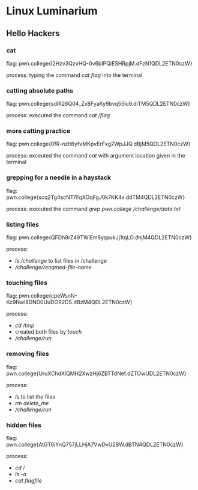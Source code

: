 # Linux Luminarium
## Hello Hackers
### cat
flag: pwn.college{I2Hzv3QzvHQ-0v6bIPQiESHRpjM.dFzN1QDL2ETN0czW}

process: typing the command _cat flag_ into the terminal

### catting absolute paths
flag: pwn.college{sdlR26Q04_Zx8FyaKy9bvq55lu9.dlTM5QDL2ETN0czW}

process: executed the command _cat /flag_


### more catting practice
flag: pwn.college{0fR-nzlt6yfvMKpvErFxg2WpJJQ.dBjM5QDL2ETN0czW}

process: exceuted the command _cat_ with argument location given in the terminal


### grepping for a needle in a haystack
flag: pwn.college{scq2Tg4scNT7FqXOqFgJ0k7KK4x.ddTM4QDL2ETN0czW}

process: executed the command _grep pwn.college /challenge/data.txt_


### listing files
flag: pwn.college{QFDh8rZ49TWiEm8yqavkJj1tqLO.dhjM4QDL2ETN0czW}

process: 

* _ls /challenge_ to list files in /challenge
* _/challenge/renamed-file-name_

### touching files
flag: pwn.college{cpeWsnN-Kc9Nwl8DND0UuDOR2DS.dBzM4QDL2ETN0czW}

process: 

* _cd /tmp_
* created both files by _touch_
* _/challenge/run_


### removing files
flag: pwn.college{UruXChdXlQMH2XwzHj6ZBTTdNet.dZTOwUDL2ETN0czW}

process: 

* _ls_ to list the files
* _rm delete_me_
* _/challenge/run_


### hidden files
flag: pwn.college{AtGT6iYnQ757jLLHjA7VwDvU2BW.dBTN4QDL2ETN0czW}

process: 

* _cd /_
* _ls -a_
* _cat flagfile_
  

